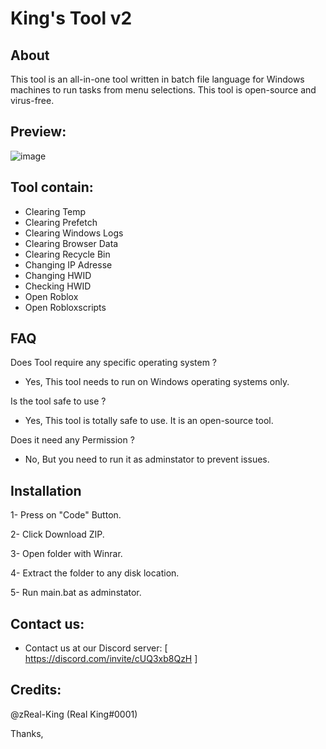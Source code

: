 # King's Tool v2

## About
This tool is an all-in-one tool written in batch file language for Windows machines to run tasks from menu selections. This tool is open-source and virus-free.

## Preview:
![image](https://github.com/zReal-King/King-Tool/assets/71533667/8d8ac9e5-add1-44aa-be62-34efaaad0b3f)

## Tool contain:
* Clearing Temp
* Clearing Prefetch
* Clearing Windows Logs
* Clearing Browser Data
* Clearing Recycle Bin
* Changing IP Adresse
* Changing HWID
* Checking HWID
* Open Roblox
* Open Robloxscripts

## FAQ

Does Tool require any specific operating system ?
* Yes, This tool needs to run on Windows operating systems only.

Is the tool safe to use ?
* Yes, This tool is totally safe to use. It is an open-source tool.

Does it need any Permission ?
* No, But you need to run it as adminstator to prevent issues.


## Installation  
1- Press on "Code" Button.

2- Click Download ZIP.

3- Open folder with Winrar.

4- Extract the folder to any disk location.

5- Run main.bat as adminstator.

## Contact us:

* Contact us at our Discord server: [ https://discord.com/invite/cUQ3xb8QzH ]

## Credits:
@zReal-King (Real King#0001)

Thanks,
